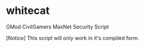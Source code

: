 # whitecat
GMod CivilGamers MaxNet Security Script

[Notice] This script will only work in it's compiled form.
